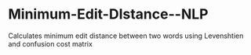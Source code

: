 # Minimum-Edit-DIstance--NLP
Calculates minimum edit distance between two words using Levenshtien and confusion cost matrix
